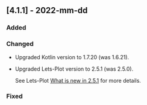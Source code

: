 ## [4.1.1] - 2022-mm-dd

### Added

### Changed

- Upgraded Kotlin version to 1.7.20 (was 1.6.21).                    
- Upgraded Lets-Plot version to 2.5.1 (was 2.5.0).

  See Lets-Plot [What is new in 2.5.1](https://github.com/JetBrains/lets-plot#what-is-new-in-251)
  for more details.

### Fixed

